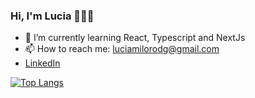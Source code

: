 ### Hi, I'm Lucia 👋👩‍💻
- 🌱 I’m currently learning React, Typescript and NextJs
- 📫 How to reach me: luciamilorodg@gmail.com
- [LinkedIn](https://www.linkedin.com/in/luciamiloro/)

[![Top Langs](https://github-readme-stats.vercel.app/api/top-langs/?username=luciamiloro&layout=compact)](https://github.com/luciamiloro/luciamiloro)
 
<!--
**luciamiloro/luciamiloro** is a ✨ _special_ ✨ repository because its `README.md` (this file) appears on your GitHub profile.

Here are some ideas to get you started:

- 🔭 I’m currently working on ...
- 🌱 I’m currently learning ...
- 👯 I’m looking to collaborate on ...
- 🤔 I’m looking for help with ...
- 💬 Ask me about: HTML5 - CSS3 - JavaScript - Figma 
- 📫 How to reach me: ...
- 😄 Pronouns: ...
- ⚡ Fun fact: ...
-->
